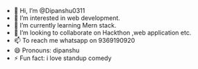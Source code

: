 - 👋 Hi, I’m @Dipanshu0311
- 👀 I’m interested in web development.
- 🌱 I’m currently learning Mern stack.
- 💞️ I’m looking to collaborate on Hackthon ,web application etc.
- 📫 To reach me whatsapp on 9369190920
- 😄 Pronouns: dipanshu
- ⚡ Fun fact: i love standup comedy

<!---
Dipanshu0311/Dipanshu0311 is a ✨ special ✨ repository because its `README.md` (this file) appears on your GitHub profile.
You can click the Preview link to take a look at your changes.
--->
